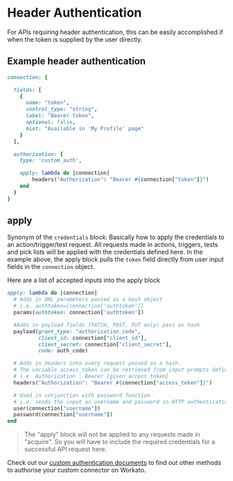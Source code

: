 # Header Authentication

For APIs requiring header authentication, this can be easily accomplished if when the token is supplied by the user directly.

## Example header authentication

```ruby
connection: {

  fields: [
    {
      name: "token",
      control_type: "string",
      label: "Bearer token",
      optional: false,
      hint: "Available in 'My Profile' page"
    }
  ],

  authorization: {
    type: 'custom_auth',

    apply: lambda do |connection|
        headers("Authorization": "Bearer #{connection["token"]}")
    end
  }
}
```

## apply

Synonym of the `credentials` block: Basically how to apply the credentials to an action/trigger/test request. All requests made in actions, triggers, tests and pick lists will be applied with the credentials defined here. In the example above, the apply block pulls the `token` field directly from user input fields in the `connection` object.

Here are a list of accepted inputs into the apply block

```ruby
apply: lambda do |connection|
  # Adds in URL parameters passed as a hash object
  # i.e. authtoken=[connection['authtoken']]
  params(authtoken: connection['authtoken'])

  #Adds in payload fields (PATCH, POST, PUT only) pass as hash
  payload(grant_type: "authorization_code",
          client_id: connection["client_id"],
          client_secret: connection["client_secret"],
          code: auth_code)

  # Adds in headers into every request passed as a hash.
  # The variable access_token can be retrieved from input prompts defined in the 'fields' schema earlier or a return from the acquire block
  # i.e. Authorization : Bearer [given access token]
  headers("Authorization": "Bearer #{connection["access_token"]}")  

  # Used in conjunction with password function
  # i.e. sends the input as username and password in HTTP authentication
  user(connection["username"])   
  password(connection["username"])
end
```

> The "apply" block will not be applied to any requests made in "acquire". So you will have to include the required credentials for a successful API request here.

Check out our [custom authentication documents](developing-connectors/sdk/authentication/custom-authentication.md) to find out other methods to authorise your custom connector on Workato.
